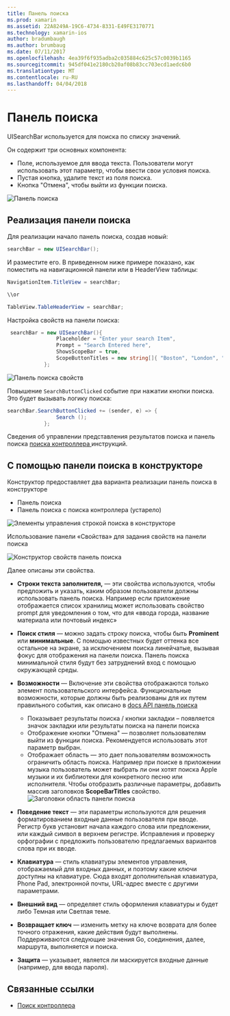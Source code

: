 ```yaml
---
title: Панель поиска
ms.prod: xamarin
ms.assetid: 22A8249A-19C6-4734-8331-E49FE3170771
ms.technology: xamarin-ios
author: bradumbaugh
ms.author: brumbaug
ms.date: 07/11/2017
ms.openlocfilehash: 4ea39f6f935adba2c035884c625c57c0039b1165
ms.sourcegitcommit: 945df041e2180cb20af08b83cc703ecd1aedc6b0
ms.translationtype: MT
ms.contentlocale: ru-RU
ms.lasthandoff: 04/04/2018
---
```

# <a name="search-bar"></a>Панель поиска

UISearchBar используется для поиска по списку значений. 

Он содержит три основных компонента: 

- Поле, используемое для ввода текста. Пользователи могут использовать этот параметр, чтобы ввести свои условия поиска.
- Пустая кнопка, удалите текст из поля поиска.
- Кнопка "Отмена", чтобы выйти из функции поиска.

![Панель поиска](searchbar-images/image1.png)

## <a name="implementing-the-search-bar"></a>Реализация панели поиска

Для реализации начало панель поиска, создав новый:

```csharp
searchBar = new UISearchBar();
```

И разместите его. В приведенном ниже примере показано, как поместить на навигационной панели или в HeaderView таблицы:

```csharp
NavigationItem.TitleView = searchBar;

\\or

TableView.TableHeaderView = searchBar;
```

Настройка свойств на панели поиска:

```csharp
 searchBar = new UISearchBar(){
                Placeholder = "Enter your search Item",
                Prompt = "Search Entered here",
                ShowsScopeBar = true,
                ScopeButtonTitles = new string[]{ "Boston", "London", "SF" },
            };
```

![Панель поиска свойств](searchbar-images/image6.png)

Повышение `SearchButtonClicked` событие при нажатии кнопки поиска. Это будет вызывать логику поиска:

```csharp
searchBar.SearchButtonClicked += (sender, e) => {
                Search ();
            };
```

Сведения об управлении представления результатов поиска и панель поиска [поиска контроллера ](https://developer.xamarin.com/recipes/ios/content_controls/search-controller/) инструкций.

## <a name="using-the-search-bar-in-the-designer"></a>С помощью панели поиска в конструкторе

Конструктор предоставляет два варианта реализации панель поиска в конструкторе

- Панель поиска
- Панель поиска с поиска контроллера (устарело)

![Элементы управления строкой поиска в конструкторе](searchbar-images/image2.png)

Использование панели «Свойства» для задания свойств на панели поиска

![Конструктор свойств панель поиска](searchbar-images/image3.png)

Далее описаны эти свойства.

- **Строки текста заполнителя,** — эти свойства используются, чтобы предложить и указать, каким образом пользователи должны использовать панель поиска. Например если приложение отображается список хранилищ может использовать свойство prompt для уведомления о том, что для «ввода города, название материала или почтовый индекс»
- **Поиск стиля** — можно задать строку поиска, чтобы быть **Prominent** или **минимальные**. С помощью известных будет оттенка все остальное на экране, за исключением поиска линейчатые, вызывая фокус для отображения на панели поиска. Панель поиска минимальной стиля будут без затруднений вход с помощью окружающей среды.
- **Возможности** — Включение эти свойства отображаются только элемент пользовательского интерфейса. Функциональные возможности, которые должны быть реализованы для их путем правильного события, как описано в [docs API панель поиска](https://developer.xamarin.com/api/type/UIKit.UISearchBar/)
    - Показывает результаты поиска / кнопки закладки – появляется значок закладки или результаты поиска на панели поиска
    - Отображение кнопки "Отмена" — позволяет пользователям выйти из функции поиска. Рекомендуется использовать этот параметр выбран.
    - Отображает область — это дает пользователям возможность ограничить область поиска. Например при поиске в приложении музыка пользователь может выбрать ли они хотят поиска Apple музыки и их библиотеки для конкретного песню или исполнителя. Чтобы отобразить различные параметры, добавить массив заголовков **ScopeBarTitles** свойство.
    ![Заголовки область панели поиска](searchbar-images/image4.png)

- **Поведение текст** — эти параметры используются для решения форматированием входные данные пользователя при вводе. Регистр букв установит начала каждого слова или предложении, или каждый символ в верхнем регистре. Исправления и проверку орфографии с предложить пользователю предлагаемых вариантов слова при их вводе.
- **Клавиатура** — стиль клавиатуры элементов управления, отображаемый для входных данных, и поэтому какие ключи доступны на клавиатуре. Сюда входят дополнительная клавиатура, Phone Pad, электронной почты, URL-адрес вместе с другими параметрами.
- **Внешний вид** — определяет стиль оформления клавиатуры и будет либо Темная или Светлая теме.
- **Возвращает ключ** — изменить метку на ключе возврата для более точного отражения, какие действия будут выполнены. Поддерживаются следующие значения Go, соединения, далее, маршрута, выполняется и поиска.
- **Защита** — указывает, является ли маскируется входные данные (например, для ввода пароля).

## <a name="related-links"></a>Связанные ссылки

- [Поиск контроллера](https://developer.xamarin.com/recipes/ios/content_controls/search-controller/)
